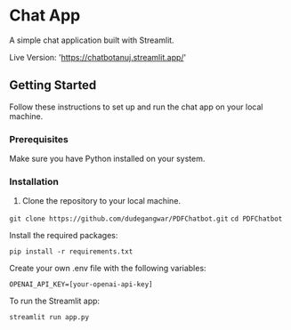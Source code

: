 # Chat App

A simple chat application built with Streamlit.

Live Version: 'https://chatbotanuj.streamlit.app/'

## Getting Started

Follow these instructions to set up and run the chat app on your local machine.

### Prerequisites

Make sure you have Python installed on your system. 

### Installation

1. Clone the repository to your local machine.


```git clone https://github.com/dudegangwar/PDFChatbot.git```
```cd PDFChatbot```


Install the required packages:

```pip install -r requirements.txt```

Create your own .env file with the following variables:

```OPENAI_API_KEY=[your-openai-api-key]```

To run the Streamlit app:

```streamlit run app.py```

